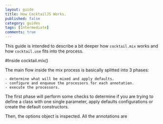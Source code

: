 ```yaml
---
layout: guide
title: How CocktailJS Works.
published: false
category: guides
tags: [Intermediate]
comments: true
---
```


This guide is intended to describe a bit deeper how `cocktail.mix` works and how `cocktail.use` fits into the process.

#Inside cocktail.mix()

The main flow inside the mix process is basically splitted into 3 phases: 

    - determine what will be mixed and apply defaults.
    - configure and enqueue the processors for each annotation.
    - execute the processors.

The first phase will perform some checks to determine if you are trying to define a class with one single parameter, apply defaults configurations or create the default constructors.

Then, the options object is inspected. All the annotations are 